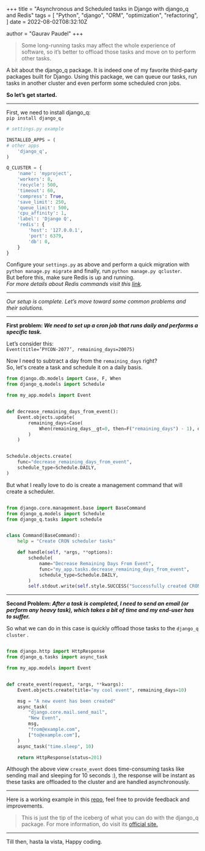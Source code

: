 +++
title = "Asynchronous and Scheduled tasks in Django with django_q and Redis"
tags = [
    "Python",
    "django",
    "ORM",
    "optimization",
    "refactoring",
]
date = 2022-08-02T08:32:10Z

author = "Gaurav Paudel"
+++


> Some long-running tasks may affect the whole experience of software, so it’s better to offload those tasks and move on to perform other tasks.

A bit about the django\_q package. It is indeed one of my favorite third-party packages built for Django. Using this package, we can queue our tasks, run tasks in another cluster and even perform some scheduled cron jobs.

**So let’s get started.**

---

First, we need to install django\_q:  
`pip install django_q`

```python
# settings.py example

INSTALLED_APPS = (  
# other apps
    'django_q',  
)

Q_CLUSTER = {
    'name': 'myproject',
    'workers': 8,
    'recycle': 500,
    'timeout': 60,
    'compress': True,
    'save_limit': 250,
    'queue_limit': 500,
    'cpu_affinity': 1,
    'label': 'Django Q',
    'redis': {
        'host': '127.0.0.1',
        'port': 6379,
        'db': 0, 
    }
}
```

Configure your `settings.py` as above and perform a quick migration with `python manage.py migrate` and finally, run `python manage.py qcluster`.  
But before this, make sure Redis is up and running.  
_For more details about Redis commands visit this_ [_link_](https://www.tutorialspoint.com/redis/redis_commands.htm)_._

---

_Our setup is complete. Let’s move toward some common problems and their solutions._

---

**First problem: _We need to set up a cron job that runs daily and performs a specific task._**

Let’s consider this:  
`Event(title=’PYCON-2077’, remaining_days=20075)`

Now I need to subtract a day from the `remaining_days` right?  
So, let's create a task and schedule it on a daily basis.

```python
from django.db.models import Case, F, When
from django_q.models import Schedule

from my_app.models import Event


def decrease_remaining_days_from_event():
    Event.objects.update(
        remaining_days=Case(
            When(remaining_days__gt=0, then=F("remaining_days") - 1), default=0
        )
    )


Schedule.objects.create(
    func="decrease_remaining_days_from_event",
    schedule_type=Schedule.DAILY,
)
```


But what I really love to do is create a management command that will create a scheduler.

```python

from django.core.management.base import BaseCommand
from django_q.models import Schedule
from django_q.tasks import schedule


class Command(BaseCommand):
    help = "Create CRON scheduler tasks"

    def handle(self, *args, **options):
        schedule(
            name="Decrease Remaining Days From Event",
            func="my_app.tasks.decrease_remaining_days_from_event",
            schedule_type=Schedule.DAILY,
        )
        self.stdout.write(self.style.SUCCESS("Successfully created CRON tasks"))
```

---

**Second Problem: _After a task is completed, I need to send an email (or perform any heavy task), which takes a bit of time and my end-user has to suffer._**

So what we can do in this case is quickly offload those tasks to the `django_q cluster` .

```python

from django.http import HttpResponse
from django_q.tasks import async_task

from my_app.models import Event


def create_event(request, *args, **kwargs):
    Event.objects.create(title="my cool event", remaining_days=10)

    msg = "A new event has been created"
    async_task(
        "django.core.mail.send_mail",
        "New Event",
        msg,
        "from@example.com",
        ["to@example.com"],
    )
    async_task("time.sleep", 10)

    return HttpResponse(status=201)
```

Although the above view `create_event` does time-consuming tasks like sending mail and sleeping for 10 seconds :), the response will be instant as these tasks are offloaded to the cluster and are handled asynchronously.

---

Here is a working example in this [repo](https://github.com/paudelgaurav/django_q_example), feel free to provide feedback and improvements.

> This is just the tip of the iceberg of what you can do with the django\_q package. For more information, do visit its [official site.](https://django-q.readthedocs.io/en/latest/)

--- 

Till then, hasta la vista, Happy coding.

